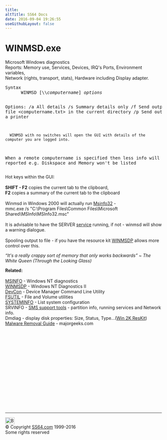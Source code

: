 ```yaml
---
title:
altTitle: SS64 Docs
date: 2016-09-04 19:26:55
useGithubLayout: false
---
```

<!-- #BeginLibraryItem "/Library/head_nt.lbi" --><!-- #EndLibraryItem --><h1>WINMSD.exe</h1> 
<p>Microsoft Windows  diagnostics<br>
  Reports: Memory use, Services, Devices, IRQ's Ports, Environment variables, 
  <br>
Network (rights, transport, stats), Hardware including Display adapter.</p>
<pre>Syntax
      WINMSD [\\<i>computername</i>] <i>options</i>

Options:
       /a           All details
       /s           Summary details only
       /f           Send output to a file &lt;computername.txt&gt; in the current directory 
       /p           Send output to a printer

      WINMSD with no switches will open the GUI with details of the computer you are logged into. 

When a remote computername is specified then less info will be reported
e.g. Diskspace and Memory won't be listed</pre>
<p> Hot keys within the GUI:<br>
  <br>
  <b>SHIFT - F2</b> copies the current tab to the clipboard, <br>
  <b>F2</b> copies a summary of the current tab to the clipboard<br>
  <br>
  Winmsd in Windows 2000 will actually run <a href="msinfo32.html">Msinfo32</a> 
  - <br>
  mmc.exe /s "C:\Program Files\Common Files\Microsoft Shared\MSInfo\MSInfo32.msc" 
  <br>
  <br>
  It is advisable to have the SERVER <a href="syntax-services.html">service</a> running, if not - winmsd will show 
  a warning dialogue.<br>
  <br>
  Spooling output to file - if you have the resource kit <a href="z winmsdp.html">WINMSDP</a> 
allows more control over this.</p>
<p class="quote"><i>“It's a really crappy sort of memory that only works backwards” ~ The White Queen (Through the Looking Glass)</i></p>
<p><b>Related:</b><br>
  <a href="msinfo32.html"><br>
  MSINFO</a> - Windows NT diagnostics<br>
  <a href="z winmsdp.html">WINMSDP</a> - Windows NT Diagnostics II<br>
  <a href="https://support.microsoft.com/kb/311272">DevCon</a> - Device Manager 
  Command Line Utility <br>
  <a href="fsutil.html">FSUTIL</a> - File and Volume utilities <br>
<a href="systeminfo.html">SYSTEMINFO</a> - List system configuration<br>
  <span class="body">SRVINFO - <a href="http://www.microsoft.com/smserver/downloads/20/tools/spsupport/default.asp">SMS 
  support tools</a> - partition info, running services and Network info. </span> 
  <br>
  Dmdiag - display disk properties: Size, Status, Type...(<a href="../links/windows.html#kits">Win 
2K ResKit</a>)<br>
<a href="http://forums.majorgeeks.com/showthread.php?t=35407">Malware Removal Guide</a> - majorgeeks.com</p><!-- #BeginLibraryItem "/Library/foot_nt.lbi" --><p>
<!-- windows300 -->
<ins class="adsbygoogle" style="display:inline-block;width:300px;height:250px" data-ad-client="ca-pub-6140977852749469" data-ad-slot="7649547908"></ins>
<script>
(adsbygoogle = window.adsbygoogle || []).push({});
</script></p>
<hr>
<div id="bl" class="footer"><a href="winmsd.html#"><img src="../images/top.png" width="30" height="22" alt="Back to the Top"></a></div>
<div id="br" class="footer, tagline">© Copyright <a href="../index.html">SS64.com</a> 1999-2016<br>
Some rights reserved</div><!-- #EndLibraryItem -->

